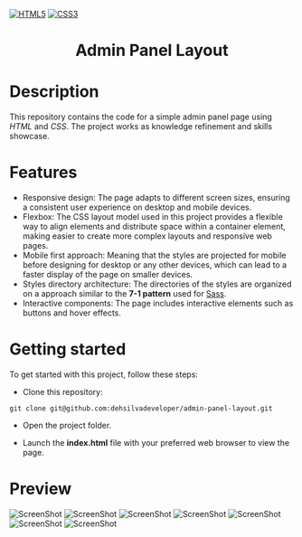 [![HTML5][html5-shield]][ref-html5]
[![CSS3][css3-shield]][ref-css3]

<h1 align="center">
  Admin Panel Layout
</h1>

# Description

This repository contains the code for a simple admin panel page using *HTML* and *CSS*. The project works as knowledge refinement and skills showcase.

# Features

- Responsive design: The page adapts to different screen sizes, ensuring a consistent user experience on desktop and mobile devices.
- Flexbox: The CSS layout model used in this project provides a flexible way to align elements and distribute space within a container element, making easier to create more complex layouts and responsive web pages.
- Mobile first approach: Meaning that the styles are projected for mobile before designing for desktop or any other devices, which can lead to a faster display of the page on smaller devices.
- Styles directory architecture: The directories of the styles are organized on a approach similar to the **7-1 pattern** used for [Sass](https://sass-guidelin.es/#the-7-1-pattern).
- Interactive components: The page includes interactive elements such as buttons and hover effects.

# Getting started

To get started with this project, follow these steps:

- Clone this repository:

```
git clone git@github.com:dehsilvadeveloper/admin-panel-layout.git
```

- Open the project folder.

- Launch the **index.html** file with your preferred web browser to view the page.

# Preview

![ScreenShot](assets/images/readme/1.png)
![ScreenShot](assets/images/readme/2.png)
![ScreenShot](assets/images/readme/3.png)
![ScreenShot](assets/images/readme/4.png)
![ScreenShot](assets/images/readme/5.png)
![ScreenShot](assets/images/readme/6.png)
![ScreenShot](assets/images/readme/7.png)

<!-- Badge Shields -->
[html5-shield]: https://img.shields.io/badge/html5-%23E34F26.svg?style=for-the-badge&logo=html5&logoColor=white
[css3-shield]: https://img.shields.io/badge/css3-%231572B6.svg?style=for-the-badge&logo=css3&logoColor=white

<!-- References -->
[ref-html5]: https://pt.wikipedia.org/wiki/HTML5
[ref-css3]: https://pt.wikipedia.org/wiki/CSS3